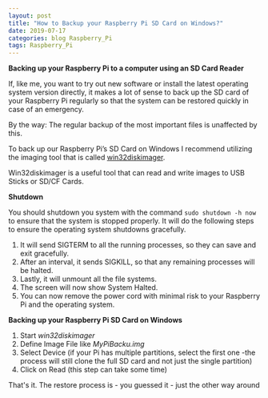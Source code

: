 ```yaml
---
layout: post
title: "How to Backup your Raspberry Pi SD Card on Windows?"
date: 2019-07-17
categories: blog Raspberry_Pi 
tags: Raspberry_Pi
---
```


**Backing up your Raspberry Pi to a computer using an SD Card Reader**

If, like me, you want to try out new software or install the latest operating system version directly, it makes a lot of sense to back up the SD card of your Raspberry Pi regularly so that the system can be restored quickly in case of an emergency.

By the way: The regular backup of the most important files is unaffected by this.

To back up our Raspberry Pi’s SD Card on Windows I recommend utilizing the imaging tool that is called [win32diskimager](https://sourceforge.net/projects/win32diskimager/).

Win32diskimager is a useful tool that can read and write images to USB Sticks or SD/CF Cards.

**Shutdown**

You should shutdown you system with the command `sudo shutdown -h now` to ensure that the system is stopped properly.
It will do the following steps to ensure the operating system shutdowns gracefully.

1. It will send SIGTERM to all the running processes, so they can save and exit gracefully.
2. After an interval, it sends SIGKILL, so that any remaining processes will be halted.
3. Lastly, it will unmount all the file systems.
4. The screen will now show System Halted.
5. You can now remove the power cord with minimal risk to your Raspberry Pi and the operating system.

**Backing up your Raspberry Pi SD Card on Windows**

1. Start _win32diskimager_
2. Define Image File like _MyPiBacku.img_
3. Select Device (if your Pi has multiple partitions, select the first one -the process will still clone the full SD card and not just the single partition) 
4. Click on Read (this step can take some time)

That's it. The restore process is - you guessed it - just the other way around